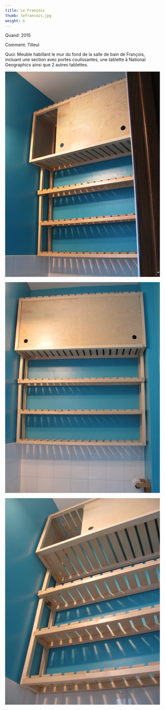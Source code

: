 ```yaml
---
title: Le François
thumb: lefrancois.jpg
weight: b
---
```


Quand: 2015

Comment: Tilleul

Quoi: Meuble habillant le mur du fond de la salle de bain de François, incluant une section avec portes coulissantes, une 
tablette à National Geographics ainsi que 2 autres tablettes.

![](/img/lefrancois-01.jpg)

![](/img/lefrancois-02.jpg)

![](/img/lefrancois-03.jpg)